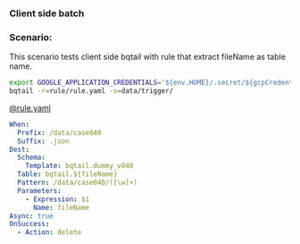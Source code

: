 ### Client side batch 

### Scenario:

This scenario tests client side bqtail with rule that extract fileName as table name.



```bash
export GOOGLE_APPLICATION_CREDENTIALS='${env.HOME}/.secret/${gcpCredentials}.json'
bqtail -r=rule/rule.yaml -s=data/trigger/
```


[@rule.yaml](rule/rule.yaml)
```yaml
When:
  Prefix: /data/case040
  Suffix: .json
Dest:
  Schema:
    Template: bqtail.dummy_v040
  Table: bqtail.${fileName}
  Pattern: /data/case040/([\w]+)
  Parameters:
    - Expression: $1
      Name: fileName
Async: true
OnSuccess:
  - Action: delete


```